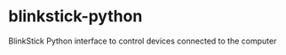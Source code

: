 blinkstick-python
=================

BlinkStick Python interface to control devices connected to the computer